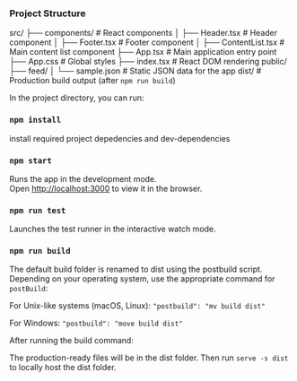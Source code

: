 ### Project Structure

src/
├── components/ # React components
│ ├── Header.tsx # Header component
│ ├── Footer.tsx # Footer component
│ ├── ContentList.tsx # Main content list component
├── App.tsx # Main application entry point
├── App.css # Global styles
├── index.tsx # React DOM rendering
public/
├── feed/
│ └── sample.json # Static JSON data for the app
dist/ # Production build output (after `npm run build`)

In the project directory, you can run:

### `npm install`

install required project depedencies and dev-dependencies

### `npm start`

Runs the app in the development mode.\
Open [http://localhost:3000](http://localhost:3000) to view it in the browser.

### `npm run test`

Launches the test runner in the interactive watch mode.

### `npm run build`

The default build folder is renamed to dist using the postbuild script. Depending on your operating system, use the appropriate command for `postBuild`:

For Unix-like systems (macOS, Linux): `"postbuild": "mv build dist"`

For Windows: `"postbuild": "move build dist"`

After running the build command:

The production-ready files will be in the dist folder. Then run `serve -s dist` to locally host the dist folder.
